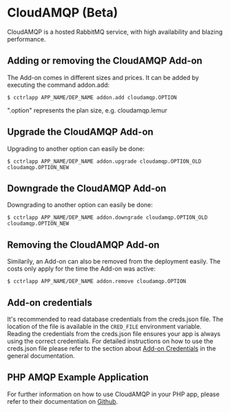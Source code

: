 # CloudAMQP (Beta)

CloudAMQP is a hosted RabbitMQ service, with high availability and blazing performance.

## Adding or removing the CloudAMQP Add-on

The Add-on comes in different sizes and prices. It can be added by executing the command addon.add:

~~~
$ cctrlapp APP_NAME/DEP_NAME addon.add cloudamqp.OPTION
~~~
".option" represents the plan size, e.g. cloudamqp.lemur

## Upgrade the CloudAMQP Add-on

Upgrading to another option can easily be done:

~~~
$ cctrlapp APP_NAME/DEP_NAME addon.upgrade cloudamqp.OPTION_OLD cloudamqp.OPTION_NEW
~~~

## Downgrade the CloudAMQP Add-on

Downgrading to another option can easily be done:

~~~
$ cctrlapp APP_NAME/DEP_NAME addon.downgrade cloudamqp.OPTION_OLD cloudamqp.OPTION_NEW
~~~

## Removing the CloudAMQP Add-on

Similarily, an Add-on can also be removed from the deployment easily. The costs only apply for the time the Add-on was active:

~~~
$ cctrlapp APP_NAME/DEP_NAME addon.remove cloudamqp.OPTION
~~~

## Add-on credentials

It's recommended to read database credentials from the creds.json file. The location of the file is available in the `CRED_FILE` environment variable. Reading the credentials from the creds.json file ensures your app is always using the correct credentials. For detailed instructions on how to use the creds.json file please refer to the section about [Add-on Credentials](https://www.cloudcontrol.com/dev-center/platform%20documentation#add-ons) in the general documentation.

## PHP AMQP Example Application

For further information on how to use CloudAMQP in your PHP app, please refer to their documentation on [Github](https://github.com/cloudamqp/php-amqp-example).

